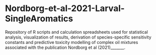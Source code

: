 # Nordborg-et-al-2021-Larval-SingleAromatics
Repository of R scripts and calculation spreadsheets used for statistical analysis, visualization of results, derivation of species-specific sensitivity constants and predictive toxicity modelling of complex oil mixtures associated with the publication Nordborg et al (2021)_______.
